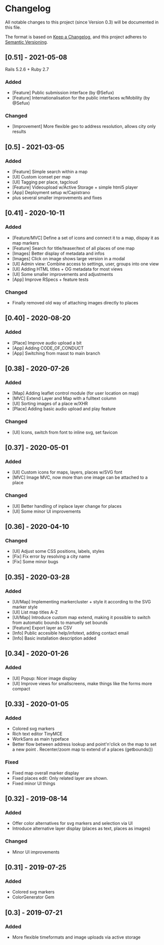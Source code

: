 # Changelog
All notable changes to this project (since Version 0.3) will be documented in this file.

The format is based on [Keep a Changelog](https://keepachangelog.com/en/1.0.0/),
and this project adheres to [Semantic Versioning](https://semver.org/spec/v2.0.0.html).

## [0.51] - 2021-05-08

Rails 5.2.6 + Ruby 2.7

### Added
- [Feature] Public submission interface (by @Sefux)
- [Feature] Internationalisation for the public interfaces w/Mobility (by @Sefux)

### Changed
- [Improvement] More flexible geo to address resolution, allows city only results


## [0.5] - 2021-03-05

### Added
- [Feature] Simple search within a map
- [UI] Custom iconset per map
- [UI] Tagging per place, tagcloud
- [Feature] Videoupload w/Active Storage + simple html5 player
- [App] Deployment setup w/Capistrano
- plus several smaller improvements and fixes

## [0.41] - 2020-10-11

### Added
- [Feature/MVC] Define a set of icons and connect it to a map, dispay it as map markers
- [Feature] Search for title/teaser/text of all places of one map
- [Images] Better display of metadata and infos
- [Images] Click on image shows large version in a modal
- [UI] Admin view: Combine access to settings, user, groups into one view
- [UI] Adding HTML titles + OG metadata for most views
- [UI] Some smaller improvements and adjustments
- [App] Improve RSpecs + feature tests

### Changed
- Finally removed old way of attaching images directly to places

## [0.40] - 2020-08-20

### Added
- [Place] Improve audio upload a bit
- [App] Adding CODE_OF_CONDUCT
- [App] Switching from masst to main branch

## [0.38] - 2020-07-26

### Added
- [Map] Adding leaflet control module (for user location on map)
- [MVC] Extend Layer and Map with a fulltext column
- [UI]  Sorting images of a place w/XHR
- [Place] Adding basic audio upload and play feature

### Changed
- [UI] Icons, switch from font to inline svg, set favicon

## [0.37] - 2020-05-01

### Added
- [UI] Custom icons for maps, layers, places w/SVG font
- [MVC] Image MVC, now more than one image can be attached to a place

### Changed
- [UI] Better handling of inplace layer change for places
- [UI] Some minor UI improvements

## [0.36] - 2020-04-10

### Changed
- [UI] Adjust some CSS positions, labels, styles
- [Fix] Fix error by resolving a city name
- [Fix] Some minor bugs

## [0.35] - 2020-03-28
### Added
- [UI/Map] Implementing markercluster + style it according to the SVG marker style
- [UI] List map titles A-Z
- [UI/Map] Introduce custom map extend, making it possible to switch from automatic bounds to manuelly set bounds
- [Feature] Export layer as CSV
- [Info] Public accesible help/infotext, adding contact email
- [Info] Basic installation description added

## [0.34] - 2020-01-26
### Added
- [UI] Popup: Nicer image display
- [UI] Improve views for smallscreens, make things like the forms more compact

## [0.33] - 2020-01-05
### Added
- Colored svg markers
- Rich text editor TinyMCE
- WorkSans as main typeface
- Better flow between address lookup and point'n'click on the map to set a new point
. Recenter/zoom map to extend of a places (getbounds())

### Fixed
- Fixed map overall marker display
- Fixed places edit: Only related layer are shown.
- Fixed minor UI things

## [0.32] - 2019-08-14
### Added
- Offer color alternatives for svg markers and selection via UI
- Introduce alternative layer display (places as text, places as images)

### Changed
- Minor UI improvements

## [0.31] - 2019-07-25
### Added
- Colored svg markers
- ColorGenerator Gem


## [0.3] - 2019-07-21
### Added
- More flexible timeformats and image uploads via active storage

